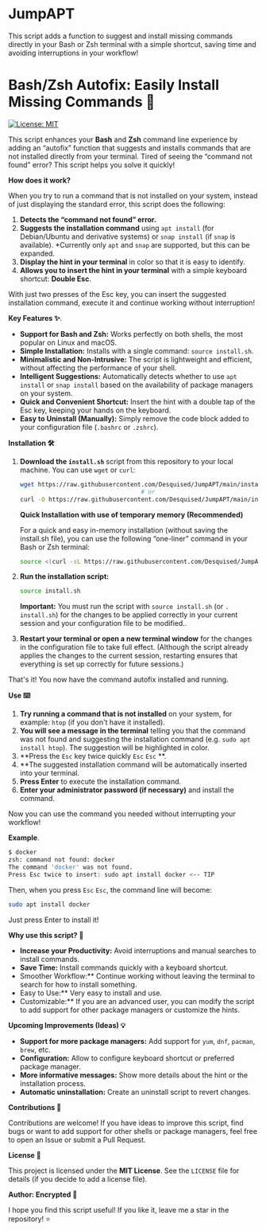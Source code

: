 # JumpAPT
This script adds a function to suggest and install missing commands directly in your Bash or Zsh terminal with a simple shortcut, saving time and avoiding interruptions in your workflow!

# Bash/Zsh Autofix: Easily Install Missing Commands 🚀

[![License: MIT](https://img.shields.io/badge/License-MIT-yellow.svg)](https://opensource.org/licenses/MIT)

This script enhances your **Bash** and **Zsh** command line experience by adding an “autofix” function that suggests and installs commands that are not installed directly from your terminal. Tired of seeing the “command not found” error? This script helps you solve it quickly!

**How does it work?**

When you try to run a command that is not installed on your system, instead of just displaying the standard error, this script does the following:

1. **Detects the “command not found” error.**
2. **Suggests the installation command** using `apt install` (for Debian/Ubuntu and derivative systems) or `snap install` (if `snap` is available).  *Currently only `apt` and `snap` are supported, but this can be expanded.
3. **Display the hint in your terminal** in color so that it is easy to identify.
4. **Allows you to insert the hint in your terminal** with a simple keyboard shortcut: **Double Esc**.

With just two presses of the Esc key, you can insert the suggested installation command, execute it and continue working without interruption!

**Key Features ✨**.

* **Support for Bash and Zsh:** Works perfectly on both shells, the most popular on Linux and macOS.
* **Simple Installation:** Installs with a single command: `source install.sh`.
* **Minimalistic and Non-Intrusive:** The script is lightweight and efficient, without affecting the performance of your shell.
* **Intelligent Suggestions:** Automatically detects whether to use `apt install` or `snap install` based on the availability of package managers on your system.
* **Quick and Convenient Shortcut:** Insert the hint with a double tap of the Esc key, keeping your hands on the keyboard.
* **Easy to Uninstall (Manually):** Simply remove the code block added to your configuration file (`.bashrc` or `.zshrc`).

**Installation 🛠️**

1. **Download the `install.sh`** script from this repository to your local machine. You can use `wget` or `curl`:

   ````bash
   wget https://raw.githubusercontent.com/Desquised/JumpAPT/main/install.sh
                                     # or
   curl -O https://raw.githubusercontent.com/Desquised/JumpAPT/main/install.sh
   ````

   **Quick Installation with use of temporary memory (Recommended)**

   For a quick and easy in-memory installation (without saving the install.sh file), you can use the following “one-liner”    command in your Bash or Zsh terminal:

   ```bash
   source <(curl -sL https://raw.githubusercontent.com/Desquised/JumpAPT/main/install.sh)
   ```

2. **Run the installation script:**

   ```bash
   source install.sh
   ```

   **Important:** You must run the script with `source install.sh` (or `. install.sh`) for the changes to be applied correctly in your current session and your configuration file to be modified..

3. **Restart your terminal or open a new terminal window** for the changes in the configuration file to take full effect. (Although the script already applies the changes to the current session, restarting ensures that everything is set up correctly for future sessions.)

That's it! You now have the command autofix installed and running.

**Use ⌨️**

1. **Try running a command that is not installed** on your system, for example: `htop` (if you don't have it installed).
2. **You will see a message in the terminal** telling you that the command was not found and suggesting the installation command (e.g. `sudo apt install htop`).  The suggestion will be highlighted in color.
3. **Press the `Esc` key twice quickly `Esc` `Esc` **.
4. **The suggested installation command will be automatically inserted into your terminal.
5. **Press Enter** to execute the installation command.
6. **Enter your administrator password (if necessary)** and install the command.

Now you can use the command you needed without interrupting your workflow!

**Example**.

````bash
$ docker
zsh: command not found: docker
The command 'docker' was not found.
Press Esc twice to insert: sudo apt install docker <-- TIP
````

Then, when you press `Esc` `Esc`, the command line will become:

````bash
sudo apt install docker
````

Just press Enter to install it!

**Why use this script? 🤔**

* **Increase your Productivity:** Avoid interruptions and manual searches to install commands.
* **Save Time:** Install commands quickly with a keyboard shortcut.
* Smoother Workflow:** Continue working without leaving the terminal to search for how to install something.
* Easy to Use:** Very easy to install and use.
* Customizable:** If you are an advanced user, you can modify the script to add support for other package managers or customize the hints.

**Upcoming Improvements (Ideas) 💡**

* **Support for more package managers:** Add support for `yum`, `dnf`, `pacman`, `brew`, etc.
* **Configuration:** Allow to configure keyboard shortcut or preferred package manager.
* **More informative messages:** Show more details about the hint or the installation process.
* **Automatic uninstallation:** Create an uninstall script to revert changes.

**Contributions 🤝**

Contributions are welcome! If you have ideas to improve this script, find bugs or want to add support for other shells or package managers, feel free to open an Issue or submit a Pull Request.

**License 📄**

This project is licensed under the **MIT License**. See the `LICENSE` file for details (if you decide to add a license file).

**Author: Encrypted 👤**

I hope you find this script useful!  If you like it, leave me a star in the repository! ⭐
